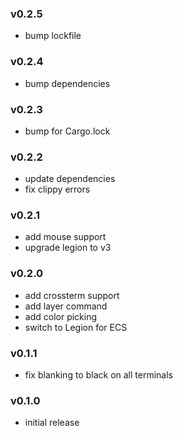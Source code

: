 ### v0.2.5
* bump lockfile

### v0.2.4
* bump dependencies

### v0.2.3
* bump for Cargo.lock

### v0.2.2
* update dependencies
* fix clippy errors

### v0.2.1
* add mouse support
* upgrade legion to v3

### v0.2.0
* add crossterm support
* add layer command
* add color picking
* switch to Legion for ECS

### v0.1.1
* fix blanking to black on all terminals

### v0.1.0
* initial release
